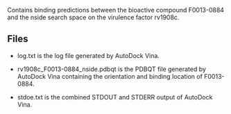Contains binding predictions between the bioactive compound F0013-0884 and the nside search space on the virulence factor rv1908c.

## Files

- log.txt is the log file generated by AutoDock Vina.

- rv1908c_F0013-0884_nside.pdbqt is the PDBQT file generated by AutoDock Vina containing the orientation and binding location of F0013-0884.

- stdoe.txt is the combined STDOUT and STDERR output of AutoDock Vina.

